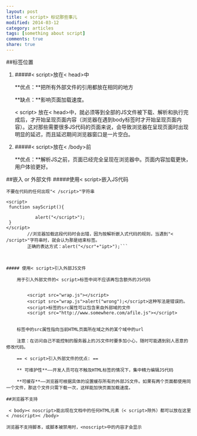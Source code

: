 ```yaml
---
layout: post
title: < script> 标记那些事儿
modified: 2014-03-12
category: articles
tags: [something about script]
comments: true
share: true
---
```



##标签位置
1. #####< script>放在< head>中

    **优点：**把所有外部文件的引用都放在相同的地方

    **缺点：**影响页面加载速度。

    < script> 放在< head>中，就必须等到全部的JS文件被下载、解析和执行完成后，才开始呈现页面内容（浏览器在遇到body标签时才开始呈现页面内容）。这对那些需要很多JS代码的页面来说，会导致浏览器在呈现页面时出现明显的延迟，而且延迟期间浏览器窗口是一片空白。
    
2. #####< script>放在< /body>前

	**优点：**解析JS之前，页面已经完全呈现在浏览器中。页面内容加载更快，用户体验更好。

##嵌入 or 外部文件
#####使用< script>嵌入JS代码

	不要在代码的任何出现"< /script>"字符串

``` 
<script>
 function sayScript(){
 
           alert("</script>");
 }
</script>	
        //浏览器加载这段代码时会出错，因为按解析嵌入式代码的规则，当遇到"< /script>"字符串时，就会认为那是结束标签。
        正确的表达方式：alert("</scr"+"ipt>");```
    
    

##### 使用< script>引入外部JS文件

	用于引入外部文件的< script>标签中间不应该再包含额外的JS代码
    

        <script src="wrap.js"></script>  
        <script src="wrap.js">alert("wrong");</script>这种写法是错误的。  
        <script>标签的src属性可以包含来自外部域的文件  
        <script src="http://www.somewhere.com/afile.js"></script>  
        
      
    标签中的src属性指向当前HTML页面所在域之外的某个域中的url

    注意：在访问自己不能控制的服务器上的JS文件时要多加小心，随时可能遇到别人恶意的修改代码。

    == < script>引入外部文件的优点: ==

    ** 可维护性**——开发人员可在不触及HTML标签的情况下，集中精力编辑JS代码

    **可缓存**——浏览器可根据具体的设置缓存所有的外部JS文件。如果有两个页面都使用同一个文件，那这个文件只需下载一次，这样能加快页面加载速度。

##浏览器不支持

 < body>< noscript>能出现在文档中的任何HTML元素（< script>除外）都可以放在这里< /noscript>< /body>

浏览器不支持脚本，或脚本被禁用时，<noscript>中的内容才会显示
